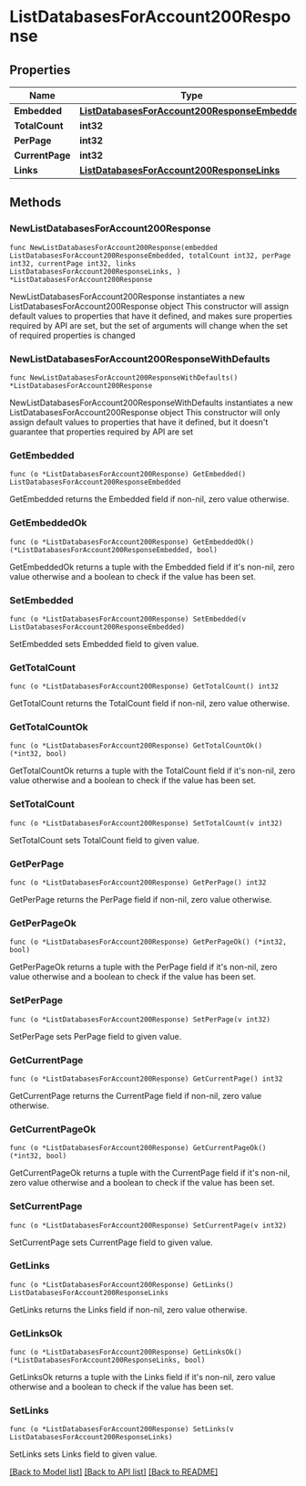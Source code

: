 # ListDatabasesForAccount200Response

## Properties

Name | Type | Description | Notes
------------ | ------------- | ------------- | -------------
**Embedded** | [**ListDatabasesForAccount200ResponseEmbedded**](ListDatabasesForAccount200ResponseEmbedded.md) |  | 
**TotalCount** | **int32** |  | 
**PerPage** | **int32** |  | 
**CurrentPage** | **int32** |  | 
**Links** | [**ListDatabasesForAccount200ResponseLinks**](ListDatabasesForAccount200ResponseLinks.md) |  | 

## Methods

### NewListDatabasesForAccount200Response

`func NewListDatabasesForAccount200Response(embedded ListDatabasesForAccount200ResponseEmbedded, totalCount int32, perPage int32, currentPage int32, links ListDatabasesForAccount200ResponseLinks, ) *ListDatabasesForAccount200Response`

NewListDatabasesForAccount200Response instantiates a new ListDatabasesForAccount200Response object
This constructor will assign default values to properties that have it defined,
and makes sure properties required by API are set, but the set of arguments
will change when the set of required properties is changed

### NewListDatabasesForAccount200ResponseWithDefaults

`func NewListDatabasesForAccount200ResponseWithDefaults() *ListDatabasesForAccount200Response`

NewListDatabasesForAccount200ResponseWithDefaults instantiates a new ListDatabasesForAccount200Response object
This constructor will only assign default values to properties that have it defined,
but it doesn't guarantee that properties required by API are set

### GetEmbedded

`func (o *ListDatabasesForAccount200Response) GetEmbedded() ListDatabasesForAccount200ResponseEmbedded`

GetEmbedded returns the Embedded field if non-nil, zero value otherwise.

### GetEmbeddedOk

`func (o *ListDatabasesForAccount200Response) GetEmbeddedOk() (*ListDatabasesForAccount200ResponseEmbedded, bool)`

GetEmbeddedOk returns a tuple with the Embedded field if it's non-nil, zero value otherwise
and a boolean to check if the value has been set.

### SetEmbedded

`func (o *ListDatabasesForAccount200Response) SetEmbedded(v ListDatabasesForAccount200ResponseEmbedded)`

SetEmbedded sets Embedded field to given value.


### GetTotalCount

`func (o *ListDatabasesForAccount200Response) GetTotalCount() int32`

GetTotalCount returns the TotalCount field if non-nil, zero value otherwise.

### GetTotalCountOk

`func (o *ListDatabasesForAccount200Response) GetTotalCountOk() (*int32, bool)`

GetTotalCountOk returns a tuple with the TotalCount field if it's non-nil, zero value otherwise
and a boolean to check if the value has been set.

### SetTotalCount

`func (o *ListDatabasesForAccount200Response) SetTotalCount(v int32)`

SetTotalCount sets TotalCount field to given value.


### GetPerPage

`func (o *ListDatabasesForAccount200Response) GetPerPage() int32`

GetPerPage returns the PerPage field if non-nil, zero value otherwise.

### GetPerPageOk

`func (o *ListDatabasesForAccount200Response) GetPerPageOk() (*int32, bool)`

GetPerPageOk returns a tuple with the PerPage field if it's non-nil, zero value otherwise
and a boolean to check if the value has been set.

### SetPerPage

`func (o *ListDatabasesForAccount200Response) SetPerPage(v int32)`

SetPerPage sets PerPage field to given value.


### GetCurrentPage

`func (o *ListDatabasesForAccount200Response) GetCurrentPage() int32`

GetCurrentPage returns the CurrentPage field if non-nil, zero value otherwise.

### GetCurrentPageOk

`func (o *ListDatabasesForAccount200Response) GetCurrentPageOk() (*int32, bool)`

GetCurrentPageOk returns a tuple with the CurrentPage field if it's non-nil, zero value otherwise
and a boolean to check if the value has been set.

### SetCurrentPage

`func (o *ListDatabasesForAccount200Response) SetCurrentPage(v int32)`

SetCurrentPage sets CurrentPage field to given value.


### GetLinks

`func (o *ListDatabasesForAccount200Response) GetLinks() ListDatabasesForAccount200ResponseLinks`

GetLinks returns the Links field if non-nil, zero value otherwise.

### GetLinksOk

`func (o *ListDatabasesForAccount200Response) GetLinksOk() (*ListDatabasesForAccount200ResponseLinks, bool)`

GetLinksOk returns a tuple with the Links field if it's non-nil, zero value otherwise
and a boolean to check if the value has been set.

### SetLinks

`func (o *ListDatabasesForAccount200Response) SetLinks(v ListDatabasesForAccount200ResponseLinks)`

SetLinks sets Links field to given value.



[[Back to Model list]](../README.md#documentation-for-models) [[Back to API list]](../README.md#documentation-for-api-endpoints) [[Back to README]](../README.md)


